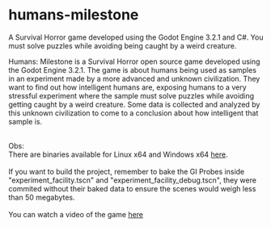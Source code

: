 # humans-milestone
A Survival Horror game developed using the Godot Engine 3.2.1 and C#. You must solve puzzles while avoiding being caught by a weird creature.<br/>

Humans: Milestone is a Survival Horror open source game developed using the Godot Engine 3.2.1. The game is about humans being used as samples in an experiment made by a more advanced and unknown civilization. They want to find out how intelligent humans are, exposing humans to a very stressful experiment where the sample must solve puzzles while avoiding getting caught by a weird creature. Some data is collected and analyzed by this unknown civilization to come to a conclusion about how intelligent that sample is.
<br/><br/>

Obs:<br/>
There are binaries available for Linux x64 and Windows x64 [here](https://biorobot.itch.io/humans-milestone#download).
<br/><br/>
If you want to build the project, remember to bake the GI Probes inside "experiment_facility.tscn" and "experiment_facility_debug.tscn", they were commited without their baked data to ensure the scenes would weigh less than 50 megabytes.<br/><br/>
You can watch a video of the game [here](https://www.youtube.com/watch?v=3BL7vPedSl0)
